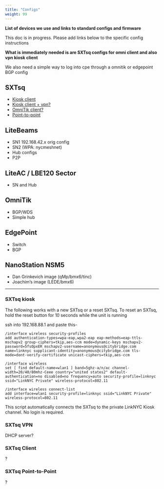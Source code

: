 ```yaml
---
title: "Configs"
weight: 99
---
```


**List of devices we use and links to standard configs and firmware** 

This doc is in progress. Please add links below to the specific config instructions 

**What is immediately needed is are SXTsq configs for omni client and also vpn kiosk client**

We also need a simple way to log into cpe through a omnitik or edgepoint BGP config

## SXTsq  
* [Kiosk client](#sxtKiosk) 
* [Kiosk client + vpn?](#sxtVpn)
* [OmniTik client?](#sxtClient)
* [Point-to-point](#sxtP2P) 

## LiteBeams  
* SN1 192.168.42.x orig config  
* SN2 (WPA: nycmeshnet)  
* Hub configs  
* P2P  

## LiteAC / LBE120 Sector  
* SN and Hub

## OmniTik  
* BGP/WDS  
* Simple hub

## EdgePoint  
* Switch  
* BGP  

## NanoStation NSM5  
* Dan Grinkevich image (qMp/bmx6/tinc)  
* Joachim’s image (LEDE/bmx6)  

---

### <a name="sxtKiosk"></a>SXTsq kiosk

The following works with a new SXTsq or a reset SXTsq. To reset an SXTsq, hold the reset button for 10 seconds while the unit is running

ssh into 192.168.88.1 and paste this-

```
/interface wireless security-profiles
add authentication-types=wpa-eap,wpa2-eap eap-methods=eap-ttls-mschapv2 group-ciphers=tkip,aes-ccm mode=dynamic-keys mschapv2-password=5fsOpxER mschapv2-username=anonymous@citybridge.com name=linknyc supplicant-identity=anonymous@citybridge.com tls-mode=dont-verify-certificate unicast-ciphers=tkip,aes-ccm

/interface wireless
set [ find default-name=wlan1 ] band=5ghz-a/n/ac channel-width=20/40/80mhz-Ceee country="united states2" default-authentication=no disabled=no frequency=auto security-profile=linknyc ssid="LinkNYC Private" wireless-protocol=802.11

/interface wireless connect-list
add interface=wlan1 security-profile=linknyc ssid="LinkNYC Private" wireless-protocol=802.11

```

This script automatically connects the SXTsq to the private LinkNYC Kiosk channel. No login is required.

### <a name="sxtVpn"></a>SXTsq VPN

DHCP server?

### <a name="sxtClient"></a>SXTsq Client

?

### <a name="sxtP2P"></a>SXTsq Point-to-Point

?















